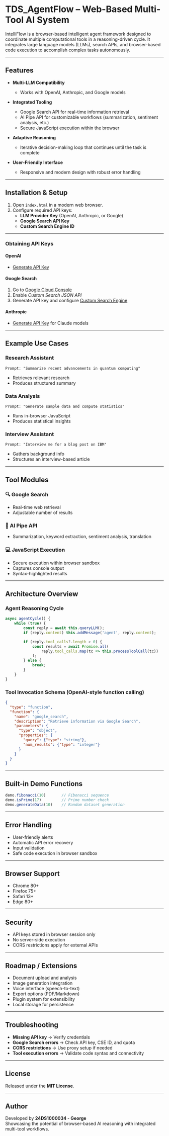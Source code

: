 # TDS_AgentFlow – Web-Based Multi-Tool AI System

IntelliFlow is a browser-based intelligent agent framework designed to coordinate multiple computational tools in a reasoning-driven cycle. It integrates large language models (LLMs), search APIs, and browser-based code execution to accomplish complex tasks autonomously.

---

## Features

- **Multi-LLM Compatibility**
  - Works with OpenAI, Anthropic, and Google models

- **Integrated Tooling**
  - Google Search API for real-time information retrieval  
  - AI Pipe API for customizable workflows (summarization, sentiment analysis, etc.)  
  - Secure JavaScript execution within the browser  

- **Adaptive Reasoning**
  - Iterative decision-making loop that continues until the task is complete  

- **User-Friendly Interface**
  - Responsive and modern design with robust error handling  

---

## Installation & Setup

1. Open `index.html` in a modern web browser.  
2. Configure required API keys:
   - **LLM Provider Key** (OpenAI, Anthropic, or Google)  
   - **Google Search API Key**  
   - **Custom Search Engine ID**  

---

### Obtaining API Keys

#### OpenAI
- [Generate API Key](https://platform.openai.com/api-keys)

#### Google Search
1. Go to [Google Cloud Console](https://console.cloud.google.com/)  
2. Enable *Custom Search JSON API*  
3. Generate API key and configure [Custom Search Engine](https://cse.google.com/)  

#### Anthropic
- [Generate API Key](https://console.anthropic.com/) for Claude models  

---

## Example Use Cases

### Research Assistant
```plaintext
Prompt: "Summarize recent advancements in quantum computing"
```
- Retrieves relevant research  
- Produces structured summary  

### Data Analysis
```plaintext
Prompt: "Generate sample data and compute statistics"
```
- Runs in-browser JavaScript  
- Produces statistical insights  

### Interview Assistant
```plaintext
Prompt: "Interview me for a blog post on IBM"
```
- Gathers background info  
- Structures an interview-based article  

---

## Tool Modules

### 🔍 Google Search
- Real-time web retrieval  
- Adjustable number of results  

### 🤖 AI Pipe API
- Summarization, keyword extraction, sentiment analysis, translation  

### 💻 JavaScript Execution
- Secure execution within browser sandbox  
- Captures console output  
- Syntax-highlighted results  

---

## Architecture Overview

### Agent Reasoning Cycle
```javascript
async agentCycle() {
    while (true) {
        const reply = await this.queryLLM();
        if (reply.content) this.addMessage('agent', reply.content);

        if (reply.tool_calls?.length > 0) {
            const results = await Promise.all(
                reply.tool_calls.map(tc => this.processToolCall(tc))
            );
        } else {
            break;
        }
    }
}
```

### Tool Invocation Schema (OpenAI-style function calling)
```json
{
  "type": "function",
  "function": {
    "name": "google_search",
    "description": "Retrieve information via Google Search",
    "parameters": {
      "type": "object",
      "properties": {
        "query": {"type": "string"},
        "num_results": {"type": "integer"}
      }
    }
  }
}
```

---

## Built-in Demo Functions

```javascript
demo.fibonacci(10)       // Fibonacci sequence
demo.isPrime(17)         // Prime number check
demo.generateData(10)    // Random dataset generation
```

---

## Error Handling

- User-friendly alerts  
- Automatic API error recovery  
- Input validation  
- Safe code execution in browser sandbox  

---

## Browser Support

- Chrome 80+  
- Firefox 75+  
- Safari 13+  
- Edge 80+  

---

## Security

- API keys stored in browser session only  
- No server-side execution  
- CORS restrictions apply for external APIs  

---

## Roadmap / Extensions

- Document upload and analysis  
- Image generation integration  
- Voice interface (speech-to-text)  
- Export options (PDF/Markdown)  
- Plugin system for extensibility  
- Local storage for persistence  

---

## Troubleshooting

- **Missing API key** → Verify credentials  
- **Google Search errors** → Check API key, CSE ID, and quota  
- **CORS restrictions** → Use proxy setup if needed  
- **Tool execution errors** → Validate code syntax and connectivity  

---

## License

Released under the **MIT License**.  

---

## Author

Developed by **24DS1000034 - George**  
Showcasing the potential of browser-based AI reasoning with integrated multi-tool workflows.
